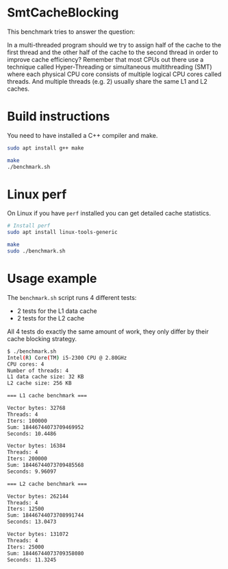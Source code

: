 # SmtCacheBlocking

This benchmark tries to answer the question:

In a multi-threaded program should we try to assign half of the cache
to the first thread and the other half of the cache to the second thread
in order to improve cache efficiency? Remember that most CPUs out there
use a technique called Hyper-Threading or simultaneous multithreading
(SMT) where each physical CPU core consists of multiple logical CPU cores
called threads. And multiple threads (e.g. 2) usually share the same L1
and L2 caches.

# Build instructions

You need to have installed a C++ compiler and make.

```bash
sudo apt install g++ make

make
./benchmark.sh
```

# Linux perf

On Linux if you have ```perf``` installed you can get detailed
cache statistics.

```bash
# Install perf
sudo apt install linux-tools-generic

make
sudo ./benchmark.sh
```

# Usage example

The ```benchmark.sh``` script runs 4 different tests:

* 2 tests for the L1 data cache
* 2 tests for the L2 cache

All 4 tests do exactly the same amount of work, they
only differ by their cache blocking strategy.

```bash
$ ./benchmark.sh 
Intel(R) Core(TM) i5-2300 CPU @ 2.80GHz
CPU cores: 4
Number of threads: 4
L1 data cache size: 32 KB
L2 cache size: 256 KB

=== L1 cache benchmark ===

Vector bytes: 32768
Threads: 4
Iters: 100000
Sum: 18446744073709469952
Seconds: 10.4486

Vector bytes: 16384
Threads: 4
Iters: 200000
Sum: 18446744073709485568
Seconds: 9.96097

=== L2 cache benchmark ===

Vector bytes: 262144
Threads: 4
Iters: 12500
Sum: 18446744073708991744
Seconds: 13.0473

Vector bytes: 131072
Threads: 4
Iters: 25000
Sum: 18446744073709358080
Seconds: 11.3245
```
